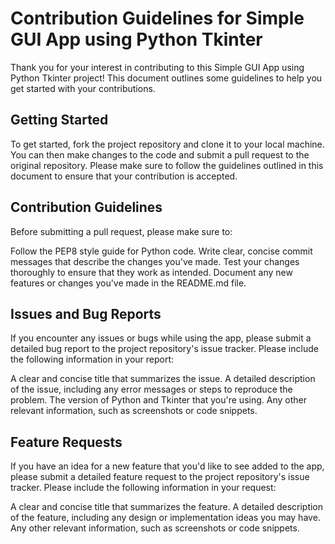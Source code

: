 # Contribution Guidelines for Simple GUI App using Python Tkinter
Thank you for your interest in contributing to this Simple GUI App using Python Tkinter project! This document outlines some guidelines to help you get started with your contributions.

## Getting Started
To get started, fork the project repository and clone it to your local machine. You can then make changes to the code and submit a pull request to the original repository. Please make sure to follow the guidelines outlined in this document to ensure that your contribution is accepted.

## Contribution Guidelines
Before submitting a pull request, please make sure to:

Follow the PEP8 style guide for Python code.
Write clear, concise commit messages that describe the changes you've made.
Test your changes thoroughly to ensure that they work as intended.
Document any new features or changes you've made in the README.md file.

## Issues and Bug Reports
If you encounter any issues or bugs while using the app, please submit a detailed bug report to the project repository's issue tracker. Please include the following information in your report:

A clear and concise title that summarizes the issue.
A detailed description of the issue, including any error messages or steps to reproduce the problem.
The version of Python and Tkinter that you're using.
Any other relevant information, such as screenshots or code snippets.
## Feature Requests
If you have an idea for a new feature that you'd like to see added to the app, please submit a detailed feature request to the project repository's issue tracker. Please include the following information in your request:

A clear and concise title that summarizes the feature.
A detailed description of the feature, including any design or implementation ideas you may have.
Any other relevant information, such as screenshots or code snippets.
